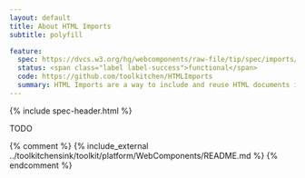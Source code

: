 ```yaml
---
layout: default
title: About HTML Imports
subtitle: polyfill

feature:
  spec: https://dvcs.w3.org/hg/webcomponents/raw-file/tip/spec/imports/index.html
  status: <span class="label label-success">functional</span>
  code: https://github.com/toolkitchen/HTMLImports
  summary: HTML Imports are a way to include and reuse HTML documents in other HTML documents.
---
```


{% include spec-header.html %}

TODO

{% comment %}
{% include_external ../toolkitchensink/toolkit/platform/WebComponents/README.md %}
{% endcomment %}